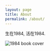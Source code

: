 ```yaml
---
layout: page
title: About
permalink: /about/
---
```


生在1984, 活在1984. 

![1984 book cover]({{site.image_baseurl}}/about-1984-book.jpg)
